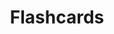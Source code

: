 ---
title: Flashcards
desc: Application to create and use Flashcards for learning.
techs:
    - html
    - css
    - less
    - javascript
    - es2015
    - react
    - gulp
    - browserify
    - babel
    - npm
source: https://github.com/cod3rguy/flashcards
demo: http://lab.coderguy.tech/flashcards/
---
